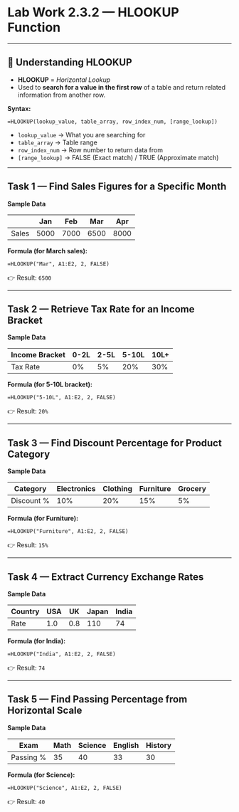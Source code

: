 

# **Lab Work 2.3.2 — HLOOKUP Function**

---

## 🔹 **Understanding HLOOKUP**

* **HLOOKUP** = *Horizontal Lookup*
* Used to **search for a value in the first row** of a table and return related information from another row.

**Syntax:**

```excel
=HLOOKUP(lookup_value, table_array, row_index_num, [range_lookup])
```

* `lookup_value` → What you are searching for
* `table_array` → Table range
* `row_index_num` → Row number to return data from
* `[range_lookup]` → FALSE (Exact match) / TRUE (Approximate match)

---

## **Task 1 — Find Sales Figures for a Specific Month**

**Sample Data**

|       | Jan  | Feb  | Mar  | Apr  |
| ----- | ---- | ---- | ---- | ---- |
| Sales | 5000 | 7000 | 6500 | 8000 |

**Formula (for March sales):**

```excel
=HLOOKUP("Mar", A1:E2, 2, FALSE)
```

👉 Result: `6500`

---

## **Task 2 — Retrieve Tax Rate for an Income Bracket**

**Sample Data**

| Income Bracket | 0-2L | 2-5L | 5-10L | 10L+ |
| -------------- | ---- | ---- | ----- | ---- |
| Tax Rate       | 0%   | 5%   | 20%   | 30%  |

**Formula (for 5-10L bracket):**

```excel
=HLOOKUP("5-10L", A1:E2, 2, FALSE)
```

👉 Result: `20%`

---

## **Task 3 — Find Discount Percentage for Product Category**

**Sample Data**

| Category   | Electronics | Clothing | Furniture | Grocery |
| ---------- | ----------- | -------- | --------- | ------- |
| Discount % | 10%         | 20%      | 15%       | 5%      |

**Formula (for Furniture):**

```excel
=HLOOKUP("Furniture", A1:E2, 2, FALSE)
```

👉 Result: `15%`

---

## **Task 4 — Extract Currency Exchange Rates**

**Sample Data**

| Country | USA | UK  | Japan | India |
| ------- | --- | --- | ----- | ----- |
| Rate    | 1.0 | 0.8 | 110   | 74    |

**Formula (for India):**

```excel
=HLOOKUP("India", A1:E2, 2, FALSE)
```

👉 Result: `74`

---

## **Task 5 — Find Passing Percentage from Horizontal Scale**

**Sample Data**

| Exam      | Math | Science | English | History |
| --------- | ---- | ------- | ------- | ------- |
| Passing % | 35   | 40      | 33      | 30      |

**Formula (for Science):**

```excel
=HLOOKUP("Science", A1:E2, 2, FALSE)
```

👉 Result: `40`

